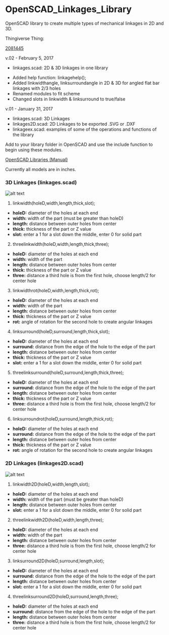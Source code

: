 # OpenSCAD_Linkages_Library
OpenSCAD library to create multiple types of mechanical linkages in 2D and 3D.

Thingiverse Thing:

[2081445]("http://www.thingiverse.com/thing:2081445")

v.02 - February 5, 2017

+ linkages.scad: 2D & 3D linkages in one library

 - Added help function: linkagehelp();
 - Added linkwidthangle, linksurroundangle in 2D & 3D for angled flat bar linkages with 2/3 holes
 - Renamed modules to fit scheme
 - Changed slots in linkwidth & linksurround to true/false

v.01 - January 31, 2017

+ linkages.scad: 3D Linkages
+ linkages2D.scad: 2D Linkages to be exported .SVG or .DXF
+ linkageex.scad: examples of some of the operations and functions of the library

Add to your library folder in OpenSCAD and use the include function to begin using these modules.

[OpenSCAD Libraries (Manual)](https://en.wikibooks.org/wiki/OpenSCAD_User_Manual/Libraries "OpenSCAD Libraries")

Currently all models are in inches.

### 3D Linkages (linkages.scad)

![alt text](https://github.com/machineree/OpenSCAD_Linkages_Library/blob/master/pics/linkageex.png?raw=true "Examples")

1. linkwidth(holeD,width,length,thick,slot);

  + **holeD:** diameter of the holes at each end
  + **width:** width of the part (must be greater than holeD)
  + **length:** distance between outer holes from center
  + **thick:** thickness of the part or Z value
  + **slot:** enter a 1 for a slot down the middle, enter 0 for solid part

2. threelinkwidth(holeD,width,length,thick,three);

  + **holeD:** diameter of the holes at each end
  + **width:** width of the part
  + **length:** distance between outer holes from center
  + **thick:** thickness of the part or Z value
  + **three:** distance a third hole is from the first hole, choose length/2 for center hole

3. linkwidthrot(holeD,width,length,thick,rot);

  + **holeD:** diameter of the holes at each end
  + **width:** width of the part
  + **length:** distance between outer holes from center
  + **thick:** thickness of the part or Z value
  + **rot:** angle of rotation for the second hole to create angular linkages

4. linksurround(holeD,surround,length,thick,slot);

  + **holeD:** diameter of the holes at each end
  + **surround:** distance from the edge of the hole to the edge of the part
  + **length:** distance between outer holes from center
  + **thick:** thickness of the part or Z value
  + **slot:** enter a 1 for a slot down the middle, enter 0 for solid part

5. threelinksurround(holeD,surround,length,thick,three);

  + **holeD:** diameter of the holes at each end
  + **surround:** distance from the edge of the hole to the edge of the part
  + **length:** distance between outer holes from center
  + **thick:** thickness of the part or Z value
  + **three:** distance a third hole is from the first hole, choose length/2 for center hole

6. linksurroundrot(holeD,surround,length,thick,rot);

  + **holeD:** diameter of the holes at each end
  + **surround:** distance from the edge of the hole to the edge of the part
  + **length:** distance between outer holes from center
  + **thick:** thickness of the part or Z value
  + **rot:** angle of rotation for the second hole to create angular linkages
  
### 2D Linkages (linkages2D.scad)

![alt text](https://github.com/machineree/OpenSCAD_Linkages_Library/blob/master/pics/linkage2Dex.png?raw=true "2D Examples")

1. linkwidth2D(holeD,width,length,slot);

  + **holeD:** diameter of the holes at each end
  + **width:** width of the part (must be greater than holeD)
  + **length:** distance between outer holes from center
  + **slot:** enter a 1 for a slot down the middle, enter 0 for solid part

2. threelinkwidth2D(holeD,width,length,three);

  + **holeD:** diameter of the holes at each end
  + **width:** width of the part
  + **length:** distance between outer holes from center
  + **three:** distance a third hole is from the first hole, choose length/2 for center hole

3. linksurround2D(holeD,surround,length,slot);

  + **holeD:** diameter of the holes at each end
  + **surround:** distance from the edge of the hole to the edge of the part
  + **length:** distance between outer holes from center
  + **slot:** enter a 1 for a slot down the middle, enter 0 for solid part

4. threelinksurround2D(holeD,surround,length,three);

  + **holeD:** diameter of the holes at each end
  + **surround:** distance from the edge of the hole to the edge of the part
  + **length:** distance between outer holes from center
  + **three:** distance a third hole is from the first hole, choose length/2 for center hole
